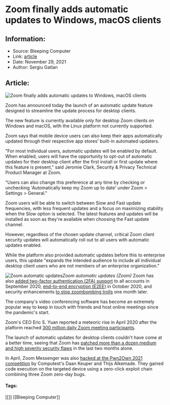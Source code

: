 # Zoom finally adds automatic updates to Windows, macOS clients
### 

## Information:
+ Source: Bleeping Computer
+ Link: [article](https://www.bleepingcomputer.com/news/security/zoom-finally-adds-automatic-updates-to-windows-macos-clients/)
+ Date: November 29, 2021
+ Author: Sergiu Gatlan


## Article:
![Zoom finally adds automatic updates to Windows, macOS clients](https://www.bleepstatic.com/content/hl-images/2021/11/29/Zoom_headpic.jpg)


Zoom has announced today the launch of an automatic update feature designed to streamline the update process for desktop clients.


The new feature is currently available only for desktop Zoom clients on Windows and macOS, with the Linux platform not currently supported.


Zoom says that mobile device users can also keep their apps automatically updated through their respective app stores' built-in automated updaters.


"For most individual users, automatic updates will be enabled by default. When enabled, users will have the opportunity to opt-out of automatic updates for their desktop client after the first install or first update where this feature is present," said Jeromie Clark, Security & Privacy Technical Product Manager at Zoom.


"Users can also change this preference at any time by checking or unchecking 'Automatically keep my Zoom up to date' under Zoom > Settings > General."


Zoom users will be able to switch between Slow and Fast update frequencies, with less frequent updates and a focus on maximizing stability when the Slow option is selected. The latest features and updates will be installed as soon as they're available when choosing the Fast update channel.


However, regardless of the chosen update channel, critical Zoom client security updates will automatically roll out to all users with automatic updates enabled.


While the platform also provided automatic updates before this to enterprise users, this update "expands the intended audience to include all individual desktop client users who are not members of an enterprise organization."



![Zoom automatic updates](https://www.bleepstatic.com/images/news/u/1109292/2021/Zoom_automatic_updates.png)*Zoom automatic updates (Zoom)*
Zoom has also [added two-factor authentication (2FA) support](https://www.bleepingcomputer.com/news/security/zoom-adds-two-factor-authentication-2fa-support-to-all-accounts/) to all accounts in September 2020, [end-to-end encryption (E2EE)](https://www.bleepingcomputer.com/news/security/zoom-rolls-out-end-to-end-encryption-e2ee-next-week/) in October 2020, and security enhancements [to stop zoombombing trolls](https://www.bleepingcomputer.com/news/security/zoom-rolls-out-security-enhancements-to-stop-zoombombing-trolls/) one month later.


The company's video conferencing software has become an extremely popular way to keep in touch with friends and host online meetings since the pandemic's start.


Zoom's CEO Eric S. Yuan reported a meteoric rise in April 2020 after the platform reached [300 million daily Zoom meeting participants](https://blog.zoom.us/wordpress/2020/04/22/90-day-security-plan-progress-report-april-22/).


The launch of automatic updates for desktop clients couldn't have come at a better time, seeing that Zoom has [patched more than a dozen medium and high severity security flaws](https://explore.zoom.us/en/trust/security/security-bulletin/) in the last two months alone.


In April, Zoom Messenger was also [hacked at the Pwn2Own 2021 competition](https://www.bleepingcomputer.com/news/security/windows-10-hacked-again-at-pwn2own-chrome-and-zoom-also-fall/) by Computest's Daan Keuper and Thijs Alkemade. They gained code execution on the targeted device using a zero-click exploit chain combining three Zoom zero-day bugs.




#### Tags:
[[]] [[Bleeping Computer]]
